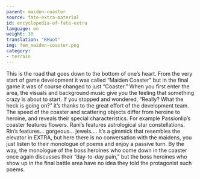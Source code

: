 ```yaml
---
parent: maiden-coaster
source: fate-extra-material
id: encyclopedia-of-fate-extra
language: en
weight: 30
translation: "RHuot"
img: fem_maiden-coaster.png
category:
- terrain
---
```


This is the road that goes down to the bottom of one’s heart.
From the very start of game development it was called “Maiden Coaster” but in the final game it was of course changed to just “Coaster.”
When you first enter the area, the visuals and background music give you the feeling that something crazy is about to start.
If you stopped and wondered, “Really? What the heck is going on?” it’s thanks to the great effort of the development team.
The speed of the coaster and scattering objects differ from heroine to heroine, and reveals their special characteristics.
For example Passionlip’s coaster features flowers.
Rani’s features astrological star constellations.
Rin’s features… gorgeous… jewels….
It’s a gimmick that resembles the elevator in EXTRA, but here there is no conversation with the maidens, you just listen to their monologue of poems and enjoy a passive turn.
By the way, the monologue of the boss heroines who come down in the coaster once again discusses their “day-to-day pain,” but the boss heroines who show up in the final battle area have no idea they told the protagonist such poems.
